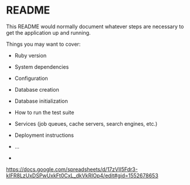 # README

This README would normally document whatever steps are necessary to get the
application up and running.

Things you may want to cover:

* Ruby version

* System dependencies

* Configuration

* Database creation

* Database initialization

* How to run the test suite

* Services (job queues, cache servers, search engines, etc.)

* Deployment instructions

* ...
* 
https://docs.google.com/spreadsheets/d/17zVII5Fdr3-kIFR8LzUxDSPwUxkFt0CxL_dkVkRIOp4/edit#gid=1552678653
